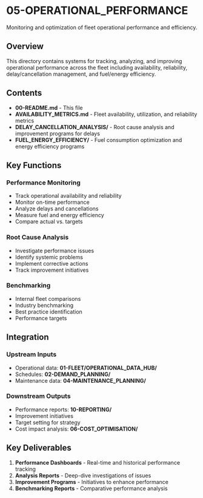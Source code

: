 # 05-OPERATIONAL_PERFORMANCE

Monitoring and optimization of fleet operational performance and efficiency.

## Overview

This directory contains systems for tracking, analyzing, and improving operational performance across the fleet including availability, reliability, delay/cancellation management, and fuel/energy efficiency.

## Contents

- **00-README.md** - This file
- **AVAILABILITY_METRICS.md** - Fleet availability, utilization, and reliability metrics
- **DELAY_CANCELLATION_ANALYSIS/** - Root cause analysis and improvement programs for delays
- **FUEL_ENERGY_EFFICIENCY/** - Fuel consumption optimization and energy efficiency programs

## Key Functions

### Performance Monitoring
- Track operational availability and reliability
- Monitor on-time performance
- Analyze delays and cancellations
- Measure fuel and energy efficiency
- Compare actual vs. targets

### Root Cause Analysis
- Investigate performance issues
- Identify systemic problems
- Implement corrective actions
- Track improvement initiatives

### Benchmarking
- Internal fleet comparisons
- Industry benchmarking
- Best practice identification
- Performance targets

## Integration

### Upstream Inputs
- Operational data: **01-FLEET/OPERATIONAL_DATA_HUB/**
- Schedules: **02-DEMAND_PLANNING/**
- Maintenance data: **04-MAINTENANCE_PLANNING/**

### Downstream Outputs
- Performance reports: **10-REPORTING/**
- Improvement initiatives
- Target setting for strategy
- Cost impact analysis: **06-COST_OPTIMISATION/**

## Key Deliverables

1. **Performance Dashboards** - Real-time and historical performance tracking
2. **Analysis Reports** - Deep-dive investigations of issues
3. **Improvement Programs** - Initiatives to enhance performance
4. **Benchmarking Reports** - Comparative performance analysis
